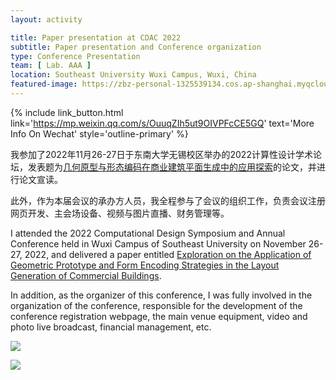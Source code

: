 ```yaml
---
layout: activity

title: Paper presentation at CDAC 2022
subtitle: Paper presentation and Conference organization
type: Conference Presentation
team: [ Lab. AAA ]
location: Southeast University Wuxi Campus, Wuxi, China
featured-image: https://zbz-personal-1325539134.cos.ap-shanghai.myqcloud.com/image/6B223441-B11F-48E4-8EEF-FD20941CD637_1.jpg
---
```


{% include link_button.html link='https://mp.weixin.qq.com/s/OuuqZIh5ut9OIVPFcCE5GQ' text='More Info On Wechat' style='outline-primary' %}

我参加了2022年11月26-27日于东南大学无锡校区举办的2022计算性设计学术论坛，发表题为[几何原型与形态编码在商业建筑平面生成中的应用探索](../publications/2022-11-27-strategies-commercial)的论文，并进行论文宣读。

此外，作为本届会议的承办方人员，我全程参与了会议的组织工作，负责会议注册网页开发、主会场设备、视频与图片直播、财务管理等。

I attended the 2022 Computational Design Symposium and Annual Conference held in Wuxi Campus of Southeast University on November
26-27, 2022, and delivered a paper entitled [Exploration on the Application of Geometric Prototype and Form Encoding Strategies in the Layout Generation of Commercial Buildings](../publications/2022-11-27-strategies-commercial).

In addition, as the organizer of this conference, I was fully involved in the organization of the conference,
responsible for the development of the conference registration webpage, the main venue equipment, video and photo
live broadcast, financial management, etc.

![](https://zbz-personal-1325539134.cos.ap-shanghai.myqcloud.com/image/6B223441-B11F-48E4-8EEF-FD20941CD637_1.jpg)

![](https://zbz-personal-1325539134.cos.ap-shanghai.myqcloud.com/image/c3f1f577b651038513e40f4afc867dcc.jpg)